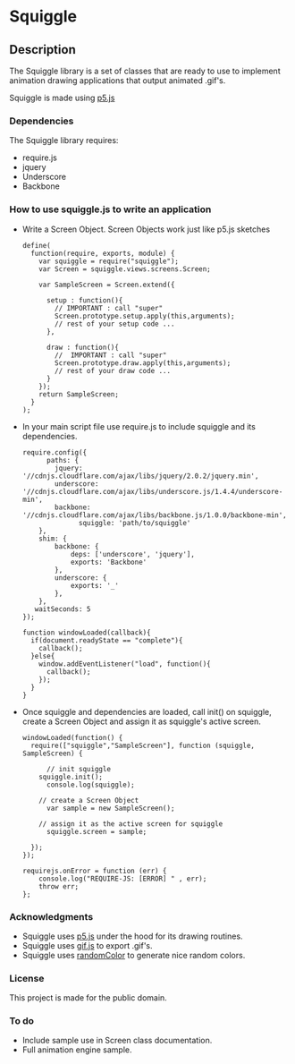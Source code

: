 # Squiggle 

## Description

The Squiggle library is a set of classes that are ready to use to implement animation drawing applications that output animated .gif's.

Squiggle is made using [p5.js](http://p5js.org/) 

### Dependencies

The Squiggle library requires:

* require.js
* jquery
* Underscore
* Backbone

### How to use squiggle.js to write an application

* Write a Screen Object. Screen Objects work just like p5.js sketches

      define(
        function(require, exports, module) {
          var squiggle = require("squiggle");
          var Screen = squiggle.views.screens.Screen;
          
          var SampleScreen = Screen.extend({
            
            setup : function(){    
              // IMPORTANT : call "super"
              Screen.prototype.setup.apply(this,arguments);
              // rest of your setup code ...
            },
            
            draw : function(){
              //  IMPORTANT : call "super"
              Screen.prototype.draw.apply(this,arguments);
              // rest of your draw code ...
            }
          });
          return SampleScreen;
        }
      );

* In your main script file use require.js to include squiggle and its dependencies.

      require.config({
      		paths: {
              jquery: '//cdnjs.cloudflare.com/ajax/libs/jquery/2.0.2/jquery.min',
              underscore: '//cdnjs.cloudflare.com/ajax/libs/underscore.js/1.4.4/underscore-min',
              backbone: '//cdnjs.cloudflare.com/ajax/libs/backbone.js/1.0.0/backbone-min',
      				squiggle: 'path/to/squiggle'
          },
          shim: {
              backbone: {
                  deps: ['underscore', 'jquery'],
                  exports: 'Backbone'
              },
              underscore: {
                  exports: '_'
              },
          },
      	 waitSeconds: 5
      });

      function windowLoaded(callback){
        if(document.readyState == "complete"){
          callback();
        }else{
          window.addEventListener("load", function(){
            callback();
          });
        }
      }

* Once squiggle and dependencies are loaded, call init() on squiggle, create a Screen Object and assign it as squiggle's active screen.

      windowLoaded(function() {
        require(["squiggle","SampleScreen"], function (squiggle, SampleScreen) {
          
      		// init squiggle 
          squiggle.init();
      		console.log(squiggle);
          
          // create a Screen Object
      		var sample = new SampleScreen();
          
          // assign it as the active screen for squiggle
      		squiggle.screen = sample;
          
        });
      });

      requirejs.onError = function (err) {
          console.log("REQUIRE-JS: [ERROR] " , err);
          throw err;
      };


### Acknowledgments

* Squiggle uses [p5.js](http://p5js.org/) under the hood for its drawing routines.
* Squiggle uses [gif.js](http://jnordberg.github.io/gif.js/) to export .gif's.
* Squiggle uses [randomColor](https://randomcolor.llllll.li/) to generate nice random colors.

### License

This project is made for the public domain. 

### To do 

* Include sample use in Screen class documentation.
* Full animation engine sample.

